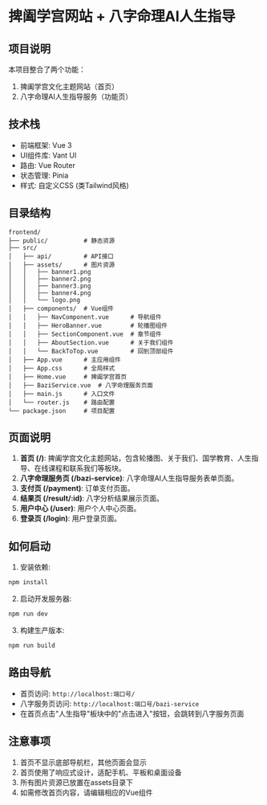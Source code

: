 # 捭阖学宫网站 + 八字命理AI人生指导

## 项目说明

本项目整合了两个功能：
1. 捭阖学宫文化主题网站（首页）
2. 八字命理AI人生指导服务（功能页）

## 技术栈

- 前端框架: Vue 3
- UI组件库: Vant UI
- 路由: Vue Router
- 状态管理: Pinia
- 样式: 自定义CSS (类Tailwind风格)

## 目录结构

```
frontend/
├── public/          # 静态资源
├── src/
│   ├── api/         # API接口
│   ├── assets/      # 图片资源
│   │   ├── banner1.png
│   │   ├── banner2.png
│   │   ├── banner3.png
│   │   ├── banner4.png
│   │   └── logo.png
│   ├── components/  # Vue组件
│   │   ├── NavComponent.vue      # 导航组件
│   │   ├── HeroBanner.vue        # 轮播图组件
│   │   ├── SectionComponent.vue  # 章节组件
│   │   ├── AboutSection.vue      # 关于我们组件
│   │   └── BackToTop.vue         # 回到顶部组件
│   ├── App.vue      # 主应用组件
│   ├── App.css      # 全局样式
│   ├── Home.vue     # 捭阖学宫首页
│   ├── BaziService.vue  # 八字命理服务页面
│   ├── main.js      # 入口文件
│   └── router.js    # 路由配置
└── package.json     # 项目配置
```

## 页面说明

1. **首页 (/)**: 捭阖学宫文化主题网站，包含轮播图、关于我们、国学教育、人生指导、在线课程和联系我们等板块。
2. **八字命理服务页 (/bazi-service)**: 八字命理AI人生指导服务表单页面。
3. **支付页 (/payment)**: 订单支付页面。
4. **结果页 (/result/:id)**: 八字分析结果展示页面。
5. **用户中心 (/user)**: 用户个人中心页面。
6. **登录页 (/login)**: 用户登录页面。

## 如何启动

1. 安装依赖:
```bash
npm install
```

2. 启动开发服务器:
```bash
npm run dev
```

3. 构建生产版本:
```bash
npm run build
```

## 路由导航

- 首页访问: `http://localhost:端口号/`
- 八字服务页访问: `http://localhost:端口号/bazi-service`
- 在首页点击"人生指导"板块中的"点击进入"按钮，会跳转到八字服务页面

## 注意事项

1. 首页不显示底部导航栏，其他页面会显示
2. 首页使用了响应式设计，适配手机、平板和桌面设备
3. 所有图片资源已放置在assets目录下
4. 如需修改首页内容，请编辑相应的Vue组件 